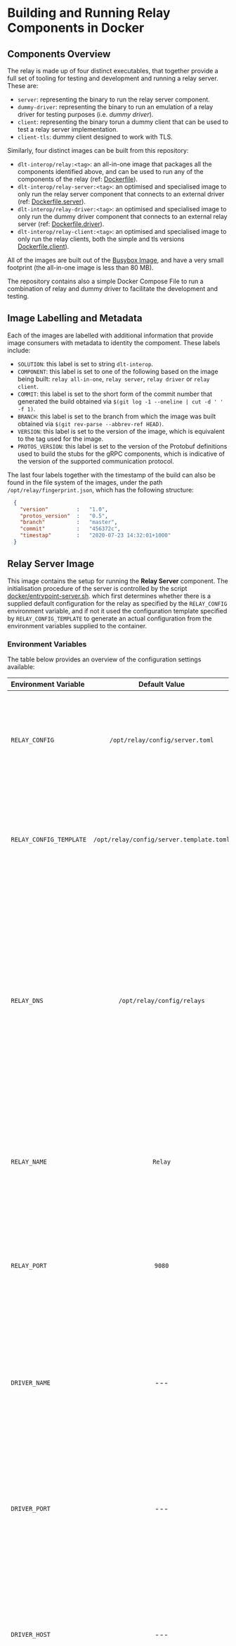<!--
 Copyright IBM Corp. All Rights Reserved.

 SPDX-License-Identifier: CC-BY-4.0
 -->
# Building and Running Relay Components in Docker

## Components Overview

The relay is made up of four distinct executables, that together provide a full set of tooling for testing and development and running a relay server. These are:

- `server`: representing the binary to run the relay server component.
- `dummy-driver`: representing the binary to run an emulation of a relay driver for testing purposes (i.e. *dummy driver*).
- `client`: representing the binary torun a dummy client that can be used to test a relay server implementation.
- `client-tls`: dummy client designed to work with TLS.

Similarly, four distinct images can be built from this repository:

- `dlt-interop/relay:<tag>`: an all-in-one image that packages all the components identified above, and can be used to run any of the components of the relay (ref: [Dockerfile](Dockerfile)).
- `dlt-interop/relay-server:<tag>`: an optimised and specialised image to only run the relay server component that connects to an external driver (ref: [Dockerfile.server](Dockerfile.server)).
- `dlt-interop/relay-driver:<tag>`: an optimised and specialised image to only run the dummy driver component that connects to an external relay server (ref: [Dockerfile.driver](Dockerfile.driver)).
- `dlt-interop/relay-client:<tag>`: an optimised and specialised image to only run the relay clients, both the simple and tls versions [Dockerfile.client](Dockerfile.client)).

All of the images are built out of the [Busybox Image](https://hub.docker.com/_/busybox), and have a very small footprint (the all-in-one image is less than 80 MB).

The repository contains also a simple Docker Compose File to run a combination of relay and dummy driver to facilitate the development and testing.

## Image Labelling and Metadata

Each of the images are labelled with additional information that provide image consumers with metadata to identity the compoment. These labels include:

- `SOLUTION`: this label is set to string `dlt-interop`.
- `COMPONENT`: this label is set to one of the following based on the image being built: `relay all-in-one`, `relay server`, `relay driver` or `relay client`.
- `COMMIT`: this label is set to the short form of the commit number that generated the build obtained via `$(git log -1 --oneline | cut -d ' ' -f 1)`.
- `BRANCH`: this label is set to the branch from which the image was built obtained via `$(git rev-parse --abbrev-ref HEAD)`.
- `VERSION`: this label is set to the version of the image, which is equivalent to the tag used for the image.
- `PROTOS_VERSION`: this label is set to the version of the Protobuf definitions used to build the stubs for the gRPC components, which is indicative of the version of the supported communication protocol.

The last four labels together with the timestamp of the build can also be found in the file system of the images, under the path `/opt/relay/fingerprint.json`, which has the following structure:

```json
  {
    "version"         :   "1.0",
    "protos_version"  :   "0.5",
    "branch"          :   "master", 
    "commit"          :   "456372c",
    "timestap"        :   "2020-07-23 14:32:01+1000"
  }
```

## Relay Server Image

This image contains the setup for running the __Relay Server__ component. The initialisation procedure of the server is controlled by the script [docker/entrypoint-server.sh](docker/entrypoint-server.sh). which first determines whether there is a supplied default configuration for the relay as specified by the `RELAY_CONFIG` environment variable, and if not it used the configuration template specified by `RELAY_CONFIG_TEMPLATE` to generate an actual configuration from the environment variables supplied to the container.

### Environment Variables

The table below provides an overview of the configuration settings available:

| Environment Variable    | Default Value | Usage |
|:------------------------|:-------------:|:------|
| `RELAY_CONFIG`          | `/opt/relay/config/server.toml` | This variables points to the expected location of the configuration file for the server. If there is no such file, the template file is used to generate it. |
| `RELAY_CONFIG_TEMPLATE` | `/opt/relay/config/server.template.toml` | This variable is used in case, there is no supplied configuration file for the server. It is used to generate the actual configuration. |
| `RELAY_DNS`             | `/opt/relay/config/relays` | This variables points to the path containing the information about remote relaysi configurations. The path should point to a directory that contains .toml files. Each of these file is a set of DNS entries that are added to the server configuration file.  This is an optional file and if present it is appended to the server configuration. |
| `RELAY_NAME`            | `Relay`       | This variable is used to specify the name of the relay, in the configuration file template. It has no use if there is a supplied configuration. |
| `RELAY_PORT`            | `9080`        | This variable is used to specify the port the relay server listens on in the configuration file template. It has no use if there is a supplied configuration. |
| `DRIVER_NAME`           | ---           | This variable is used to specify the name of the driver that the relay server is configured with in the configuration file template. It has no use if there is a supplied configuration. | 
| `DRIVER_PORT`           | ---           | This variable is used to specify the port of the driver that the relay server is configured with in the configuration file template. It has no use if there is a supplied configuration. |
| `DRIVER_HOST`           | ---           | This variable is used to specify the host of the driver that the relay server is configured with in the configuration file template. It has no use if there is a supplied configuration. |
| `NETWORK_NAME`          | ---           | This variable is used to specify the name of the network the server is proxying in the configuration file template. It has no use if there is a supplied configuration. |
| `DEBUG`                 | ---           | This variable is used to activate the debug mode for the startup script. The debug mode will provide details about the actual configuration used by the relay server. |

### Advanced Customisation

It is possible to customise the behaviour of the image by mounting a different startup script file in the following location: `/opt/relay/entrypoint-server.sh`, or simply changing the entrypoint of the image. Similarly for supplying customised configuration it is sufficient to mount the following paths:

- `/opt/relay/config/server.toml`: for a customised configuration file to start the relay server with.
- `/opt/relay/config/server.template.toml`: for a customised template to use. This file will only be considered in the absence of a configuration.
- `/opt/relay/config/relays.toml`: for additional configuration of remote relays. The configuration file of the relay server also works as discovery service for the relay server. 

## Relay Driver Image

This image contains the setup for running the __Relay Dummy Driver__ component. The initialisation procedure of the server is controlled by the script [docker/entrypoint-driver.sh](docker/entrypoint-driver.sh). which first determines whether there is a supplied default configuration for the driver as specified by the `DRIVER_CONFIG` environment variable, and if not it used the configuration template specified by `DRIVER_CONFIG_TEMPLATE` to generate an actual configuration from the environment variables supplied to the container.

### Environment Variables

The table below provides an overview of the configuration settings available:

| Environment Variable     | Default Value | Usage |
|:-------------------------|:-------------:|:------|
| `DRIVER_CONFIG`          | `/opt/relay/config/server.toml` | This variables points to the expected location of the configuration file for the driver. If there is no such file, the template file is used to generate it. |
| `DRIVER_CONFIG_TEMPLATE` | `/opt/relay/config/server.template.toml` | This variable is used in case, there is no supplied configuration file for the driver. It is used to generate the actual configuration. |
| `DRIVER_NAME`            | `DummyDriver` | __(NOT USED)__ This variable is used to specify the name of the driver in the configuration file template. It has no use if there is a supplied configuration. |
| `DRIVER_PORT`            | `9081`        | This variable is used to specify the port the relay driver listens on in the configuration file template. It has no use if there is a supplied configuration. |
| `RELAY_NAME`             | `Relay`       | This variable is used to specify the name of the relay server the driver is configured with in the configuration file template. It has no use if there is a supplied configuration. |
| `RELAT_PORT`             | `9080`        | This variable is used to specify the port of the relay server the driver is configured with in the configuration file template. It has no use if there is a supplied configuration. |
| `RELAY_HOST`             | `relay-server`| This variable is used to specify the host of the relay server the driver is configured with in the configuration file template. It has no use if there is a supplied configuration. |
| `NETWORK_NAME`           | `dummy`       | This variable is used to specify the name of the network the driver is proxying in the configuration file template. It has no use if there is a supplied configuration. |
| `DEBUG`                  | ---           | This variable is used to activate the debug mode for the startup script. The debug mode will provide details about the actual configuration used by the relay server. |

### Advanced Customisation

It is possible to customise the behaviour of the image by mounting a different startup script file in the following location: `/opt/relay/entrypoint-server.sh`, or simply changing the entrypoint of the image. Similarly for supplying customised configuration it is sufficient to mount the following paths:

- `/opt/relay/config/server.toml`: for a customised configuration file to start the relay server with.
- `/opt/relay/config/server.template.toml`: for a customised template to use. This file will only be considered in the absence of a configuration.
- `/opt/relay/config/relays.toml`: for additional configuration of remote relays. The configuration file of the relay server also works as discovery service for the relay server.


## Relay Client Image

This image contains the setup for running the __Relay Client__ component both in simple and tls mode. The initialisation of the client is controlled by the script [docker/entrypoint-client.sh](docker/entrypoing-client.sh), which determines which type of client to run according to the environment variables passed to the container. 

### Environment Variables

The table below provides an overview of the configuration serttings available:

| Environment Variable     | Default Value | Usage |
|:-------------------------|:-------------:|:------|
| `ENABLE_TLS`             | ---           | If set to `true` enables the TLS mode for the client. |
| `CLIENT_PORT`            | `9082`        | The port that is used by the client to emulate a remote relay. |
| `RELAY_HOST`             | `relay-server`| The host name of the relay server to contacgt to. |
| `RELAY_PORT`             | `9080`        | The port the relay server is listening to for incoming requests. |

### Advanced Customisation

It is possible to customise the behaviour of the image by mounting a different startup script file in the following location: `/opt/relay/entrypoint-client.sh`, or simply changing the entrypoint of the image. 


## Relay All-In-One Image

This image combines all the settings that are used for the previous images. Please refer to the specific documentation of the image that runs the component of interest for determining how to use this image.

If no docker `command` command is provided, the image runs a relay server. The available commands are:

- `server`: to run the relay server
- `driver`: to run the relay driver
- `client`: to run the relay client

If necessary it is possible to pass parameters to any of the component by adding them to command array. The startup script of the image, (ref: [docker/entrypoint.sh](docker/entrypoint.sh)) validates that the command entered is one of the above and the redirects the execution to the corresponding `entrypoint-<server|driver|client>.sh` script, which behaves as already described.

## Running With Docker Compose

This repository also contains a `docker-compose.yaml` file that is designed to spin up a network with Relay Server and Relay Dummy Driver, configured to talk to each other. For testing, it is possible to add a client container in tto the network, which can then be used interactively to test the relay server. 

To run with Docker Compose please refer to the comments in the [docker-compose.yaml](docker-compose.yaml) file or the documentation above.

**Some sample steps to deploy relay using docker-compose:**

* Copy `.env.nw1.template` or `.env.corda.template` file to `.env` (depending upon whether relay is for fabric or corda), and make sure the values are accurate, update the paths accordingly.
* Tip: If running all relays on same host, make sure to change service name before each relay deployment, to avoid conflict in names.
* Create docker network named `relay`: `docker network create relay`.
* To deploy relay, run: `docker-compose up relay-server -d` (Given relay-server is the service name in docker-compose).
* Also `make start` does the above 2 steps, if service name is not changed.
* Modify `docker/remote-relay-dns-config` in case relay names or container host names or ports are changed from default provided in template env files.
* Can alternately use `RELAY_CONFIG` docker env variable, uncomment line `82`, and comment line `84` and `105` in volumes. Then in `.env`, variable `PATH_TO_REMOTE_RELAYS_DEFINITIONS` can be ignored/deleted.



